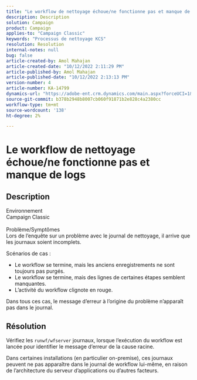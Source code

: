```yaml
---
title: "Le workflow de nettoyage échoue/ne fonctionne pas et manque de logs"
description: Description
solution: Campaign
product: Campaign
applies-to: "Campaign Classic"
keywords: "Processus de nettoyage KCS"
resolution: Resolution
internal-notes: null
bug: false
article-created-by: Amol Mahajan
article-created-date: "10/12/2022 2:11:29 PM"
article-published-by: Amol Mahajan
article-published-date: "10/12/2022 2:13:13 PM"
version-number: 4
article-number: KA-14799
dynamics-url: "https://adobe-ent.crm.dynamics.com/main.aspx?forceUCI=1&pagetype=entityrecord&etn=knowledgearticle&id=66831cc1-374a-ed11-bba1-000d3a31576b"
source-git-commit: b378b2948b8007cb060f91871b2e828c4a2380cc
workflow-type: tm+mt
source-wordcount: '138'
ht-degree: 2%

---
```


# Le workflow de nettoyage échoue/ne fonctionne pas et manque de logs

## Description

Environnement<br>
Campaign Classic
<br><br>Problème/Symptômes<br>
Lors de l’enquête sur un problème avec le journal de nettoyage, il arrive que les journaux soient incomplets.

Scénarios de cas :

- Le workflow se termine, mais les anciens enregistrements ne sont toujours pas purgés.
- Le workflow se termine, mais des lignes de certaines étapes semblent manquantes.
- L’activité du workflow clignote en rouge.


Dans tous ces cas, le message d’erreur à l’origine du problème n’apparaît pas dans le journal.


## Résolution


Vérifiez les `runwf/wfserver` journaux, lorsque l’exécution du workflow est lancée pour identifier le message d’erreur de la cause racine.

Dans certaines installations (en particulier on-premise), ces journaux peuvent ne pas apparaître dans le journal de workflow lui-même, en raison de l’architecture du serveur d’applications ou d’autres facteurs.
